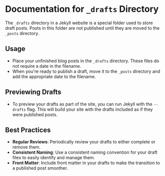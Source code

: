 # Documentation for `_drafts` Directory

The `_drafts` directory in a Jekyll website is a special folder used to store draft posts. Posts in this folder are not published until they are moved to the `_posts` directory.

## Usage

- Place your unfinished blog posts in the `_drafts` directory. These files do not require a date in the filename.
- When you're ready to publish a draft, move it to the `_posts` directory and add the appropriate date to the filename.

## Previewing Drafts

- To preview your drafts as part of the site, you can run Jekyll with the `--drafts` flag. This will build your site with the drafts included as if they were published posts.

## Best Practices

- **Regular Reviews**: Periodically review your drafts to either complete or remove them.
- **Consistent Naming**: Use a consistent naming convention for your draft files to easily identify and manage them.
- **Front Matter**: Include front matter in your drafts to make the transition to a published post smoother.
